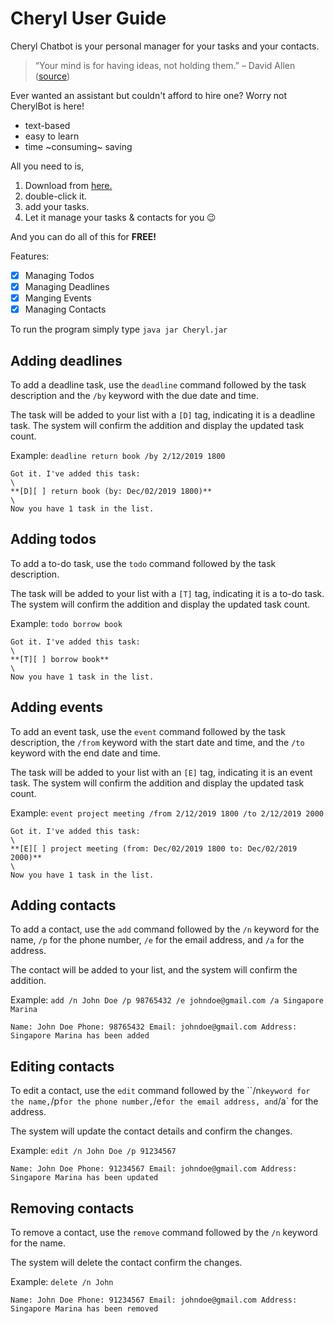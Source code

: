 # Cheryl User Guide

Cheryl Chatbot is your personal manager for your tasks and your contacts.

> “Your mind is for having ideas, not holding them.” – David Allen ([source](https://dansilvestre.com/productivity-quotes))

Ever wanted an assistant but couldn't afford to hire one? Worry not CherylBot is here!

- text-based
- easy to learn 
- time ~consuming~ saving

All you need to is,
1. Download from [here.](https://github.com/NightlyAffair/ip)
2. double-click it.
3. add your tasks.
4. Let it manage your tasks & contacts for you 😉

And you can do all of this for **FREE!**

Features:

- [X] Managing Todos
- [X] Managing Deadlines
- [X] Manging Events
- [X] Managing Contacts

To run the program simply type 
`java jar Cheryl.jar`


## Adding deadlines
To add a deadline task, use the `deadline` command followed by the task description and the `/by` keyword with the due date and time.  

The task will be added to your list with a `[D]` tag, indicating it is a deadline task. The system will confirm the addition and display the updated task count.  

Example: `deadline return book /by 2/12/2019 1800`

```
Got it. I've added this task:  
\
**[D][ ] return book (by: Dec/02/2019 1800)**  
\
Now you have 1 task in the list.
```

## Adding todos
To add a to-do task, use the `todo` command followed by the task description.  

The task will be added to your list with a `[T]` tag, indicating it is a to-do task. The system will confirm the addition and display the updated task count.  

Example: `todo borrow book`

```
Got it. I've added this task:  
\
**[T][ ] borrow book**  
\
Now you have 1 task in the list.
```

## Adding events

To add an event task, use the `event` command followed by the task description, the `/from` keyword with the start date and time, and the `/to` keyword with the end date and time.  

The task will be added to your list with an `[E]` tag, indicating it is an event task. The system will confirm the addition and display the updated task count.  

Example: `event project meeting /from 2/12/2019 1800 /to 2/12/2019 2000`  

```
Got it. I've added this task:  
\
**[E][ ] project meeting (from: Dec/02/2019 1800 to: Dec/02/2019 2000)**  
\
Now you have 1 task in the list.
```

## Adding contacts  
To add a contact, use the `add` command followed by the `/n` keyword for the name, `/p` for the phone number, `/e` for the email address, and `/a` for the address.  

The contact will be added to your list, and the system will confirm the addition.  

Example: `add /n John Doe /p 98765432 /e johndoe@gmail.com /a Singapore Marina`  

```
Name: John Doe Phone: 98765432 Email: johndoe@gmail.com Address: Singapore Marina has been added
```

## Editing contacts  
To edit a contact, use the `edit` command followed by the ``/n` keyword for the name, `/p` for the phone number, `/e` for the email address, and `/a` for the address.  

The system will update the contact details and confirm the changes.  

Example: `edit /n John Doe /p 91234567`  

```
Name: John Doe Phone: 91234567 Email: johndoe@gmail.com Address: Singapore Marina has been updated
```

## Removing contacts  
To remove a contact, use the `remove` command followed by the `/n` keyword for the name.

The system will delete the contact confirm the changes.  

Example: `delete /n John`  

```
Name: John Doe Phone: 91234567 Email: johndoe@gmail.com Address: Singapore Marina has been removed
```



